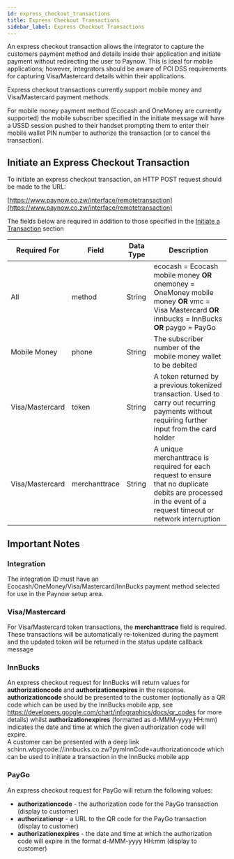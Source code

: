 ```yaml
---
id: express_checkout_transactions
title: Express Checkout Transactions
sidebar_label: Express Checkout Transactions
---
```


An express checkout transaction allows the integrator to capture the customers payment method and details inside their application and initiate payment without redirecting the user to Paynow. This is ideal for mobile applications; however, integrators should be aware of PCI DSS requirements for capturing Visa/Mastercard details within their applications.

Express checkout transactions currently support mobile money and Visa/Mastercard payment methods.

For mobile money payment method (Ecocash and OneMoney are currently supported) the mobile subscriber specified in the initiate message will have a USSD session pushed to their handset prompting them to enter their mobile wallet PIN number to authorize the transaction (or to cancel the transaction).

## Initiate an Express Checkout Transaction

To initiate an express checkout transaction, an HTTP POST request should be made to the URL:

[https://www.paynow.co.zw/interface/remotetransaction](https://www.paynow.co.zw/interface/remotetransaction)

The fields below are required in addition to those specified in the [Initiate a Transaction](/docs/initiate_transaction.html) section

| Required For | Field | Data Type | Description |
| --- | --- | --- | --- |
| All | method | String | ecocash = Ecocash mobile money **OR** onemoney = OneMoney mobile money  **OR** vmc = Visa Mastercard **OR** innbucks = InnBucks **OR** paygo = PayGo |
| Mobile Money | phone | String | The subscriber number of the mobile money wallet to be debited |
| Visa/Mastercard | token | String | A token returned by a previous tokenized transaction. Used to carry out recurring payments without requiring further input from the card holder |
| Visa/Mastercard | merchanttrace | String | A unique merchanttrace is required for each request to ensure that no duplicate debits are processed in the event of a request timeout or network interruption |

## Important Notes
### Integration

The integration ID must have an Ecocash/OneMoney/Visa/Mastercard/InnBucks payment method selected for use in the Paynow setup area.

### Visa/Mastercard

For Visa/Mastercard token transactions, the **merchanttrace** field is required. These transactions will be automatically re-tokenized during the payment and the updated token will be returned in the status update callback message

### InnBucks
An express checkout request for InnBucks will return values for **authorizationcode** and **authorizationexpires** in the response. **authorizationcode** should be presented to the customer (optionally as a QR code which can be used by the InnBucks mobile app, see https://developers.google.com/chart/infographics/docs/qr_codes for more details) whilst **authorizationexpires** (formatted as d-MMM-yyyy HH:mm) indicates the date and time at which the given authorization code will expire.<br>A customer can be presented with a deep link schinn.wbpycode://innbucks.co.zw?pymInnCode=authorizationcode which can be used to initiate a transaction in the InnBucks mobile app

### PayGo

An express checkout request for PayGo will return the following values:
- **authorizationcode** - the authorization code for the PayGo transaction (display to customer)
- **authorizationqr** - a URL to the QR code for the PayGo transaction (display to customer)
- **authorizationexpires** - the date and time at which the authorization code will expire in the format d-MMM-yyyy HH:mm (display to customer)